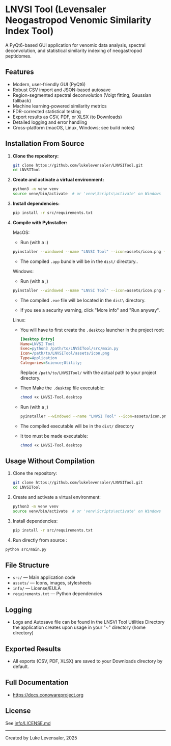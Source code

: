 # LNVSI Tool (Levensaler Neogastropod Venomic Similarity Index Tool)

A PyQt6-based GUI application for venomic data analysis, spectral deconvolution, and statistical similarity indexing of neogastropod peptidomes.

## Features

- Modern, user-friendly GUI (PyQt6)
- Robust CSV import and JSON-based autosave
- Region-segmented spectral deconvolution (Voigt fitting, Gaussian fallback)
- Machine learning-powered similarity metrics
- FDR-corrected statistical testing
- Export results as CSV, PDF, or XLSX (to Downloads)
- Detailed logging and error handling
- Cross-platform (macOS, Linux, Windows; see build notes)


## Installation From Source

1. **Clone the repository:**
   ```sh
   git clone https://github.com/lukelevensaler/LNVSITool.git
   cd LNVSITool
   ```

2. **Create and activate a virtual environment:**
   ```sh
   python3 -m venv venv
   source venv/bin/activate  # or 'venv\Scripts\activate' on Windows
   ```

3. **Install dependencies:**
   ```sh
   pip install -r src/requirements.txt
   ```

4. **Compile with PyInstaller:**
    
    MacOS: 

    - Run (with a :)

    ```sh
    pyinstaller --windowed --name "LNVSI Tool" --icon=assets/icon.png --add-data "assets:assets" src/main.py
    ```  
    - The compiled `.app` bundle will be in the `dist/` directory..
    
    Windows:

    - Run (with a ;)

    ```sh
    pyinstaller --windowed --name "LNVSI Tool" --icon=assets/icon.png --add-data "assets;assets" src/main.py
    ```  

    - The compiled `.exe` file will be located in the `dist\` directory.

    - If you see a security warning, click "More info" and "Run anyway".

    Linux:

    - You will have to first create the `.desktop` launcher in the project root:
        ```ini
        [Desktop Entry]
        Name=LNVSI Tool
        Exec=python3 /path/to/LNVSITool/src/main.py
        Icon=/path/to/LNVSITool/assets/icon.png
        Type=Application
        Categories=Science;Utility;
        ```
        Replace `/path/to/LNVSITool/` with the actual path to your project directory.

    - Then Make the `.desktop` file executable:
        ```sh
        chmod +x LNVSI-Tool.desktop
        ```

    - Run (with a ;)

       ```sh
       pyinstaller --windowed --name "LNVSI Tool" --icon=assets/icon.png --add-data "assets;assets" src/main.py
       ```  

    - The compiled executable will be in the `dist/` directory

    - It too must be made executable:
        ```sh
        chmod +x LNVSI-Tool.desktop
        ```

    
## Usage Without Compilation

1. Clone the repository:
   ```sh
   git clone https://github.com/lukelevensaler/LNVSITool.git
   cd LNVSITool
   ```

2. Create and activate a virtual environment:
   ```sh
   python3 -m venv venv
   source venv/bin/activate  # or 'venv\Scripts\activate' on Windows
   ```

3. Install dependencies:
   ```sh
   pip install -r src/requirements.txt
   ```

4. Run directly from source :
```sh
python src/main.py
```

## File Structure
- `src/` — Main application code
- `assets/` — Icons, images, stylesheets
- `info/` — License/EULA
- `requirements.txt` — Python dependencies

## Logging

- Logs and Autosave file can be found in the LNSVI Tool Utilities Directory the application creates upon usage in your "~" directory (home directory)

## Exported Results

- All exports (CSV, PDF, XLSX) are saved to your Downloads directory by default.

## Full Documentation
- https://docs.conowareproject.org

## License
See [info/LICENSE.md](info/LICENSE.md)

---
Created by Luke Levensaler, 2025
